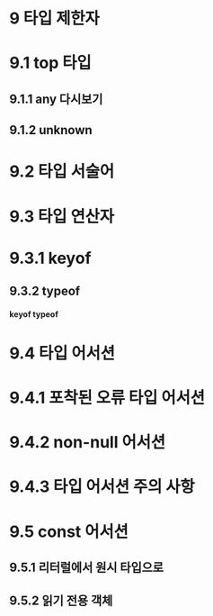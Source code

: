# 9 타입 제한자

# 9.1 top 타입

## 9.1.1 any 다시보기

## 9.1.2 unknown

# 9.2 타입 서술어

# 9.3 타입 연산자

# 9.3.1 keyof

## 9.3.2 typeof

#### keyof typeof

# 9.4 타입 어서션

# 9.4.1 포착된 오류 타입 어서션

# 9.4.2 non-null 어서션

# 9.4.3 타입 어서션 주의 사항

# 9.5 const 어서션

## 9.5.1 리터럴에서 원시 타입으로

## 9.5.2 읽기 전용 객체

